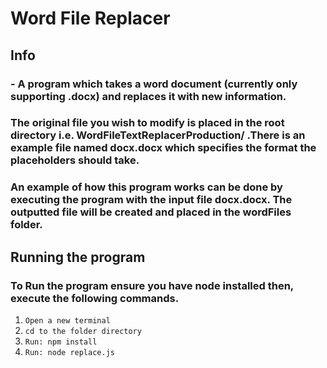 # Word File Replacer

## Info

### - A program which takes a word document (currently only supporting .docx) and replaces it with new information.

### The original file you wish to modify is placed in the root directory i.e. WordFileTextReplacerProduction/ .There is an example file named docx.docx which specifies the format the placeholders should take.

### An example of how this program works can be done by executing the program with the input file docx.docx. The outputted file will be created and placed in the wordFiles folder.

## Running the program

### To Run the program ensure you have node installed then, execute the following commands.

1. `Open a new terminal`
1. `cd to the folder directory`
1. `Run: npm install`
1. `Run: node replace.js`
